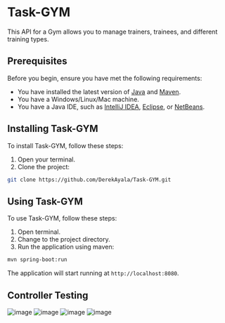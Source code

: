 # Task-GYM

This API for a Gym allows you to manage trainers, trainees, and different training types.

## Prerequisites

Before you begin, ensure you have met the following requirements:

- You have installed the latest version of [Java](https://www.oracle.com/java/technologies/downloads/#jdk21-windows) and [Maven](https://maven.apache.org/download.cgi).
- You have a Windows/Linux/Mac machine.
- You have a Java IDE, such as [IntelliJ IDEA](https://www.jetbrains.com/idea/download/), [Eclipse](https://www.eclipse.org/downloads/), or [NetBeans](https://netbeans.apache.org/download/index.html).

## Installing Task-GYM

To install Task-GYM, follow these steps:

1. Open your terminal.
2. Clone the project: 

```bash
git clone https://github.com/DerekAyala/Task-GYM.git
```

## Using Task-GYM

To use Task-GYM, follow these steps:

1. Open terminal.
2. Change to the project directory.
3. Run the application using maven:

```bash
mvn spring-boot:run
```

The application will start running at `http://localhost:8080`.

## Controller Testing
![image](https://github.com/DerekAyala/Task-GYM/assets/89038565/6687a02c-d445-4948-a48b-02a0a65b5768)
![image](https://github.com/DerekAyala/Task-GYM/assets/89038565/7148aade-8ba0-40eb-b77c-d60db973fcba)
![image](https://github.com/DerekAyala/Task-GYM/assets/89038565/852a627f-fb1a-462c-a237-cff19443544d)
![image](https://github.com/DerekAyala/Task-GYM/assets/89038565/78b8b105-6f12-4f91-96fb-ee0cb4903eb3)




